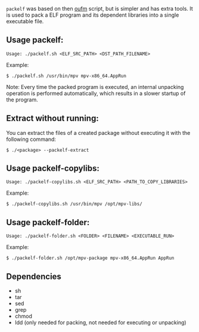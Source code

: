 `packelf` was based on then [oufm](https://github.com/oufm/packelf) script, but is simpler and has extra tools. It is used to pack a ELF program and its dependent libraries into a single executable file.


## Usage packelf:

```
Usage: ./packelf.sh <ELF_SRC_PATH> <DST_PATH_FILENAME>
```

Example:

```
$ ./packelf.sh /usr/bin/mpv mpv-x86_64.AppRun
```

Note: Every time the packed program is executed, an internal unpacking operation is performed automatically, which results in a slower startup of the program.

## Extract without running:

You can extract the files of a created package without executing it with the following command:

```                                                                                                                                                                                                                  
$ ./<package> --packelf-extract                                                                                                                                                                        
```  

## Usage packelf-copylibs:

```                                                                                                                                                                                                               
Usage: ./packelf-copylibs.sh <ELF_SRC_PATH> <PATH_TO_COPY_LIBRARIES>
```

Example:

```
$ ./packelf-copylibs.sh /usr/bin/mpv /opt/mpv-libs/
```

## Usage packelf-folder:

``` 
Usage: ./packelf-folder.sh <FOLDER> <FILENAME> <EXECUTABLE_RUN>
```

Example:

``` 
$ ./packelf-folder.sh /opt/mpv-package mpv-x86_64.AppRun AppRun
```

## Dependencies
* sh
* tar
* sed
* grep
* chmod
* ldd (only needed for packing, not needed for executing or unpacking)

